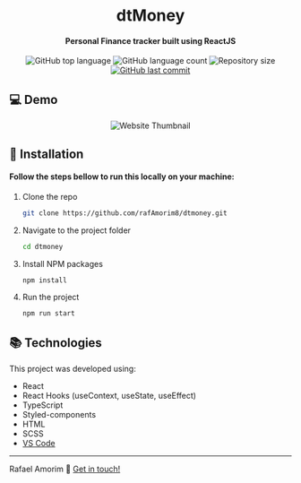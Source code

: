 <h1 align="center">
    dtMoney
</h1>

<h4 align="center">
  Personal Finance tracker built using ReactJS 
  </h4>
<p align="center">
  <img alt="GitHub top language" src="https://img.shields.io/github/languages/top/rafAmorim8/dtmoney">

  <img alt="GitHub language count" src="https://img.shields.io/github/languages/count/rafAmorim8/toDoList">

  <img alt="Repository size" src="https://img.shields.io/github/repo-size/rafAmorim8/dtmoney">
  <a href="https://github.com/rafAmorim8/dtmoney/commits/master">
    <img alt="GitHub last commit" src="https://img.shields.io/github/last-commit/rafAmorim8/dtmoney">  
  </a>
</p>

## :computer: Demo
<p align="center">
  <img alt="Website Thumbnail" src="https://res.cloudinary.com/dokwfizst/image/upload/v1652907197/rafAmorim/dtMoney_thumb_rub43e.jpg">
</p>

## :floppy_disk: Installation

<h4>Follow the steps bellow to run this locally on your machine: </h4>  

1. Clone the repo
   ```sh
   git clone https://github.com/rafAmorim8/dtmoney.git
   ```
2. Navigate to the project folder
   ```sh
   cd dtmoney
   ```
3. Install NPM packages
   ```sh
   npm install
   ```
4. Run the project
   ```sh
   npm run start
   ```
   
## :books: Technologies

This project was developed using:

- React
- React Hooks (useContext, useState, useEffect)
- TypeScript
- Styled-components
- HTML
- SCSS
- [VS Code][vc]

---
Rafael Amorim :wave: [Get in touch!](https://www.linkedin.com/in/rafael-manacero-amorim/)

[vc]: https://code.visualstudio.com/